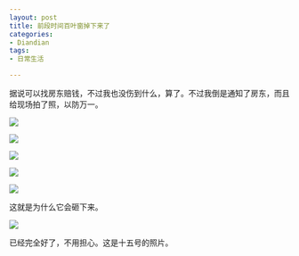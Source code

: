 ```yaml
---
layout: post
title: 前段时间百叶窗掉下来了
categories:
- Diandian
tags:
- 日常生活

---
```

<p>据说可以找房东赔钱，不过我也没伤到什么，算了。不过我倒是通知了房东，而且给现场拍了照，以防万一。</p>
<p><img src="http://m1.img.srcdd.com/farm5/d/2012/0627/10/A0E9EC1AA91B0020AC05EA1E920E97F3_B500_900_500_375.JPEG" /></p>
<p><img src="http://m3.img.srcdd.com/farm4/d/2012/0627/10/C74A57F5C4B6A029BF93E3E842E82ECD_B500_900_500_375.JPEG" /></p>
<p><img src="http://m2.img.srcdd.com/farm5/d/2012/0627/10/027561DF18E1AA3F10EE1578280E237F_B500_900_500_375.JPEG" /></p>
<p><img src="http://m2.img.srcdd.com/farm5/d/2012/0627/10/738C40462953F433ACE87A487859C72C_B500_900_500_375.JPEG" /></p>
<p><img src="http://m2.img.srcdd.com/farm5/d/2012/0627/10/E53309F3C2BB9F51CBE4A459D9FE5BDA_B500_900_500_375.JPEG" /></p>
<p>这就是为什么它会砸下来。</p>
<p><img src="http://m2.img.srcdd.com/farm5/d/2012/0627/10/0E5D24AE9227EFB2EBCB2B303DF03DB3_B500_900_500_375.JPEG" /></p>
<p>已经完全好了，不用担心。这是十五号的照片。</p>
<p></p>